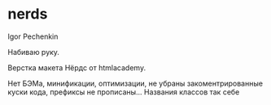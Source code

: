 # nerds
Igor Pechenkin

Набиваю руку.

Верстка макета Нёрдс от htmlacademy.

Нет БЭМа, минификации, оптимизации, не убраны закоментрированные куски кода, префиксы не прописаны...
Названия классов так себе
